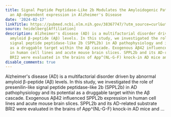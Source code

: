 ```yaml
---
title: Signal Peptide Peptidase-Like 2b Modulates the Amyloidogenic Pathway and exhibits
  an Aβ-dependent expression in Alzheimer's Disease
date: '2024-02-17'
linkTitle: https://pubmed.ncbi.nlm.nih.gov/38367747/?utm_source=curl&utm_medium=rss&utm_campaign=pubmed-2&utm_content=1FakS-2QOkCT8HsMOQP1bCRQ4YzyumYOmxmF0moLsQ3dFB1E9V&fc=20220326224207&ff=20240218170600&v=2.18.0
source: heidelberg[Affiliation]
description: Alzheimer's disease (AD) is a multifactorial disorder driven by abnormal
  amyloid β-peptide (Aβ) levels. In this study, we investigated the role of presenilin-like
  signal peptide peptidase-like 2b (SPPL2b) in AD pathophysiology and its potential
  as a druggable target within the Aβ cascade. Exogenous Aβ42 influenced SPPL2b expression
  in human cell lines and acute mouse brain slices. SPPL2b and its AD-related substrate
  BRI2 were evaluated in the brains of App^(NL-G-F) knock-in AD mice and ...
disable_comments: true
---
```

Alzheimer's disease (AD) is a multifactorial disorder driven by abnormal amyloid β-peptide (Aβ) levels. In this study, we investigated the role of presenilin-like signal peptide peptidase-like 2b (SPPL2b) in AD pathophysiology and its potential as a druggable target within the Aβ cascade. Exogenous Aβ42 influenced SPPL2b expression in human cell lines and acute mouse brain slices. SPPL2b and its AD-related substrate BRI2 were evaluated in the brains of App^(NL-G-F) knock-in AD mice and ...